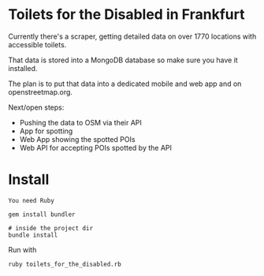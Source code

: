 # Toilets for the Disabled in Frankfurt

Currently there's a scraper, getting detailed data on over 1770 locations with accessible toilets.

That data is stored into a MongoDB database so make sure you have it installed.

The plan is to put that data into a dedicated mobile and web app and on openstreetmap.org.

Next/open steps:
* Pushing the data to OSM via their API
* App for spotting
* Web App showing the spotted POIs
* Web API  for accepting POIs spotted by the API

# Install

    You need Ruby

	gem install bundler

	# inside the project dir
	bundle install

Run with

	ruby toilets_for_the_disabled.rb
